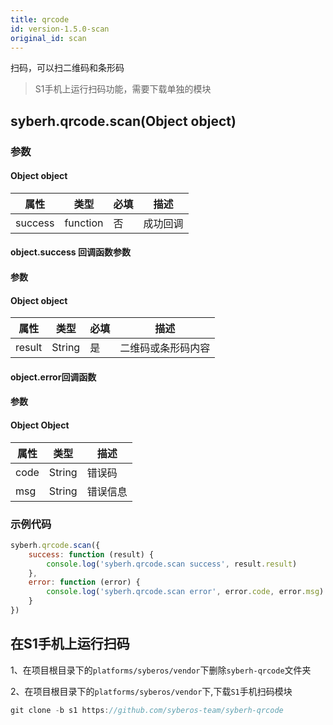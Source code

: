 ```yaml
---
title: qrcode
id: version-1.5.0-scan
original_id: scan
---
```


扫码，可以扫二维码和条形码
> S1手机上运行扫码功能，需要下载单独的模块


## syberh.qrcode.scan(Object object)
### 参数
#### Object object
| 属性     | 类型   |  必填 | 描述        |
| ---------- | ------- | ---------------- | ----------------------------------
| success | function |  否     |   成功回调  |

#### object.success 回调函数参数
#### 参数
#### Object object
| 属性   | 类型    | 必填 | 描述                    |
| ------ | ------- | ---- | ----------------------- |
| result | String | 是   | 二维码或条形码内容 |


#### object.error回调函数
#### 参数
#### Object Object
| 属性 | 类型  | 描述 |
| -- | -- | -- |
| code | String | 错误码 |
| msg | String  | 错误信息 |

### 示例代码

```javascript
syberh.qrcode.scan({
    success: function (result) {
        console.log('syberh.qrcode.scan success', result.result)
    },
    error: function (error) {
        console.log('syberh.qrcode.scan error', error.code, error.msg)
    }
})
```

## 在S1手机上运行扫码
1、在项目根目录下的`platforms/syberos/vendor`下删除`syberh-qrcode`文件夹

2、在项目根目录下的`platforms/syberos/vendor`下,下载`S1`手机扫码模块
```javascript
git clone -b s1 https://github.com/syberos-team/syberh-qrcode
```
